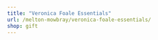 ```yaml
---
title: "Veronica Foale Essentials"
url: /melton-mowbray/veronica-foale-essentials/
shop: gift
---
```

